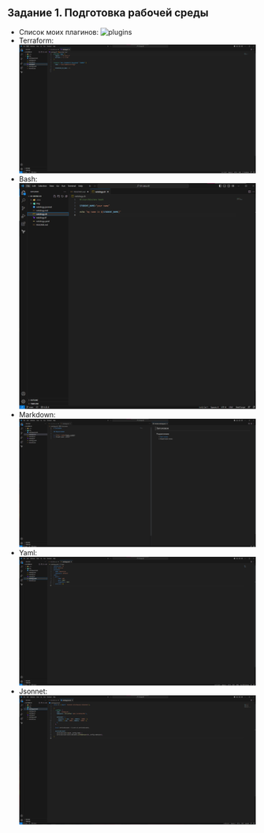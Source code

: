     
## Задание 1. Подготовка рабочей среды


* Список моих плагинов: ![plugins](img/plugins.png)
* Terraform: ![Terraform](img/terraform.png)
* Bash: ![bahs](img/bash.png)
* Markdown: ![markdown](img/markdown.png)
* Yaml: ![Yaml](img/yaml.png)
* Jsonnet: ![Jsonnet](img/jsonnet.png)
  

